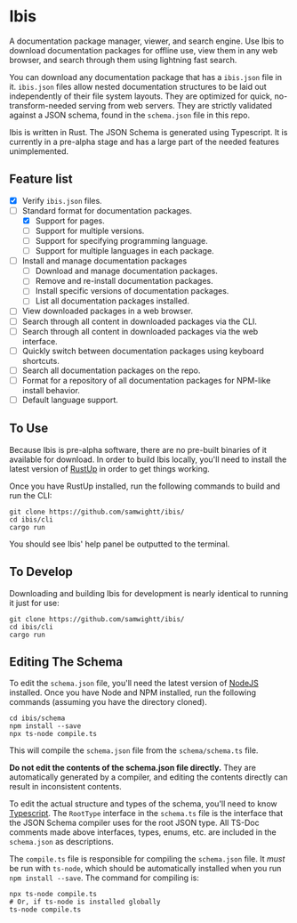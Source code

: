 # Ibis

A documentation package manager, viewer, and search engine. Use Ibis to download documentation packages for offline use, view them in any web browser, and search through them using lightning fast search.

You can download any documentation package that has a `ibis.json` file in it. `ibis.json` files allow nested documentation structures to be laid out independently of their file system layouts. They are optimized for quick, no-transform-needed serving from web servers. They are strictly validated against a JSON schema, found in the `schema.json` file in this repo.

Ibis is written in Rust. The JSON Schema is generated using Typescript. It is currently in a pre-alpha stage and has a large part of the needed features unimplemented.

## Feature list

- [x] Verify `ibis.json` files.
- [ ] Standard format for documentation packages.
  - [x] Support for pages.
  - [ ] Support for multiple versions.
  - [ ] Support for specifying programming language.
  - [ ] Support for multiple languages in each package.
- [ ] Install and manage documentation packages
  - [ ] Download and manage documentation packages.
  - [ ] Remove and re-install documentation packages.
  - [ ] Install specific versions of documentation packages.
  - [ ] List all documentation packages installed.
- [ ] View downloaded packages in a web browser.
- [ ] Search through all content in downloaded packages via the CLI.
- [ ] Search through all content in downloaded packages via the web interface.
- [ ] Quickly switch between documentation packages using keyboard shortcuts.
- [ ] Search all documentation packages on the repo.
- [ ] Format for a repository of all documentation packages for NPM-like install behavior.
- [ ] Default language support.

## To Use

Because Ibis is pre-alpha software, there are no pre-built binaries of it available for download. In order to build Ibis locally, you'll need to install the latest version of [RustUp](https://rustup.rs/) in order to get things working. 

Once you have RustUp installed, run the following commands to build and run the CLI:

```
git clone https://github.com/samwightt/ibis/
cd ibis/cli
cargo run
```

You should see Ibis' help panel be outputted to the terminal.

## To Develop

Downloading and building Ibis for development is nearly identical to running it just for use:

```
git clone https://github.com/samwightt/ibis/
cd ibis/cli
cargo run
```

## Editing The Schema

To edit the `schema.json` file, you'll need the latest version of [NodeJS](https://nodejs.org/en/) installed. Once you have Node and NPM installed, run the following commands (assuming you have the directory cloned).

```
cd ibis/schema
npm install --save
npx ts-node compile.ts
```

This will compile the `schema.json` file from the `schema/schema.ts` file.

**Do not edit the contents of the schema.json file directly.** They are automatically generated by a compiler, and editing the contents directly can result in inconsistent contents.

To edit the actual structure and types of the schema, you'll need to know [Typescript](https://www.typescriptlang.org/). The `RootType` interface in the `schema.ts` file is the interface that the JSON Schema compiler uses for the root JSON type. All TS-Doc comments made above interfaces, types, enums, etc. are included in the `schema.json` as descriptions.

The `compile.ts` file is responsible for compiling the `schema.json` file. It *must* be run with `ts-node`, which should be automatically installed when you run `npm install --save`. The command for compiling is:

```
npx ts-node compile.ts
# Or, if ts-node is installed globally
ts-node compile.ts
```